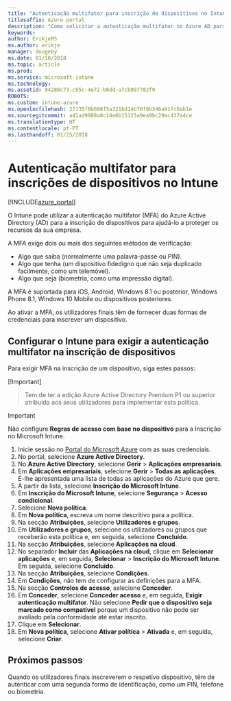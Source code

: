 ```yaml
---
title: "Autenticação multifator para inscrição de dispositivos no Intune"
titlesuffix: Azure portal
description: "Como solicitar a autenticação multifator no Azure AD para inscrição de dispositivos."
keywords: 
author: ErikjeMS
ms.author: erikje
manager: dougeby
ms.date: 01/10/2018
ms.topic: article
ms.prod: 
ms.service: microsoft-intune
ms.technology: 
ms.assetid: 94280c73-c05c-4e72-b0dd-a7cb997782f9
ROBOTS: 
ms.custom: intune-azure
ms.openlocfilehash: 27135f0b698f5a321bd14b70f0b346a91fc0ab1e
ms.sourcegitcommit: a41ad9988a8c14e6b15123a9ea9bc29ac437a4ce
ms.translationtype: HT
ms.contentlocale: pt-PT
ms.lasthandoff: 01/25/2018
---
```

# <a name="multi-factor-authentication-for-intune-device-enrollments"></a>Autenticação multifator para inscrições de dispositivos no Intune

[!INCLUDE[azure_portal](./includes/azure_portal.md)]

O Intune pode utilizar a autenticação multifator (MFA) do Azure Active Directory (AD) para a inscrição de dispositivos para ajudá-lo a proteger os recursos da sua empresa.

A MFA exige dois ou mais dos seguintes métodos de verificação:

- Algo que saiba (normalmente uma palavra-passe ou PIN).
- Algo que tenha (um dispositivo fidedigno que não seja duplicado facilmente, como um telemóvel).
- Algo que seja (biometria, como uma impressão digital).

A MFA é suportada para iOS, Android, Windows 8.1 ou posterior, Windows Phone 8.1, Windows 10 Mobile ou dispositivos posteriores.

Ao ativar a MFA, os utilizadores finais têm de fornecer duas formas de credenciais para inscrever um dispositivo.

## <a name="configure-intune-to-require-multi-factor-authentication-at-device-enrollment"></a>Configurar o Intune para exigir a autenticação multifator na inscrição de dispositivos

Para exigir MFA na inscrição de um dispositivo, siga estes passos:

[!Important]
>Tem de ter a edição Azure Active Directory Premium P1 ou superior atribuída aos seus utilizadores para implementar esta política.

>[!Important]
>Não configure **Regras de acesso com base no dispositivo** para a Inscrição no Microsoft Intune.

1. Inicie sessão no [Portal do Microsoft Azure](https://portal.azure.com) com as suas credenciais.
2. No portal, selecione **Azure Active Directory**.
2. No **Azure Active Directory**, selecione **Gerir** > **Aplicações empresariais**.
3. Em **Aplicações empresariais**, selecione **Gerir** > **Todas as aplicações**. É-lhe apresentada uma lista de todas as aplicações do Azure que gere.
3. A partir da lista, selecione **Inscrição do Microsoft Intune**.
4. Em **Inscrição do Microsoft Intune**, selecione **Segurança** > **Acesso condicional**.
5. Selecione **Nova política**.
6. Em **Nova política**, escreva um nome descritivo para a política.
7. Na secção **Atribuições**, selecione **Utilizadores e grupos**.
8. Em **Utilizadores e grupos**, selecione os utilizadores ou grupos que receberão esta política e, em seguida, selecione **Concluído**.
9. Na secção **Atribuições**, selecione **Aplicações na cloud**.
10. No separador **Incluir** das **Aplicações na cloud**, clique em **Selecionar aplicações** e, em seguida, **Selecionar** > **Inscrição do Microsoft Intune**. Em seguida, selecione **Concluído**.
11. Na secção **Atribuições**, selecione **Condições**.
12. Em **Condições**, não tem de configurar as definições para a MFA.
13. Na secção **Controlos de acesso**, selecione **Conceder**.
14. Em **Conceder**, selecione **Conceder acesso** e, em seguida, **Exigir autenticação multifator**.
    Não selecione **Pedir que o dispositivo seja marcado como compatível** porque um dispositivo não pode ser avaliado pela conformidade até estar inscrito.
15. Clique em **Selecionar**.
16. Em **Nova política**, selecione **Ativar política** > **Ativada** e, em seguida, selecione **Criar**.



## <a name="next-steps"></a>Próximos passos

Quando os utilizadores finais inscreverem o respetivo dispositivo, têm de autenticar com uma segunda forma de identificação, como um PIN, telefone ou biometria.
